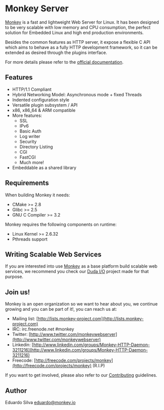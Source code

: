 # Monkey Server

[Monkey](http://monkey-project.com) is a fast and lightweight Web Server for Linux. It has been designed to be very scalable with low memory and CPU consumption, the perfect solution for Embedded Linux and high end production environments.

Besides the common features as HTTP server, it expose a flexible C API which aims to behave as a fully HTTP development framework, so it can be extended as desired through the plugins interface.

For more details please refer to the [official documentation](http://monkey-project.com/documentation/).

## Features

* HTTP/1.1 Compliant
* Hybrid Networking Model: Asynchronous mode + fixed Threads
* Indented configuration style
* Versatile plugin subsystem / API
* x86, x86\_64 & ARM compatible
* More features:
  * SSL
  * IPv6
  * Basic Auth
  * Log writer
  * Security
  * Directory Listing
  * CGI
  * FastCGI
  * Much more!
* Embeddable as a shared library

## Requirements

When building Monkey it needs:

* CMake &gt;= 2.8
* Glibc &gt;= 2.5
* GNU C Compiler &gt;= 3.2

Monkey requires the following components on runtime:

* Linux Kernel &gt;= 2.6.32
* Pthreads support

## Writing Scalable Web Services

If you are interested into use [Monkey](http://monkey-project.com) as a base platform build scalable web services, we recommend you check our [Duda I/O](http://duda.io) project made for that purpose.

## Join us!

Monkey is an open organization so we want to hear about you, we continue growing and you can be part of it!, you can reach us at:

* Mailing list: [http://lists.monkey-project.com](http://lists.monkey-project.com)
* IRC: irc.freenode.net \#monkey
* Twitter: [http://www.twitter.com/monkeywebserver](http://www.twitter.com/monkeywebserver)
* Linkedin: [http://www.linkedin.com/groups/Monkey-HTTP-Daemon-3211216](http://www.linkedin.com/groups/Monkey-HTTP-Daemon-3211216)
* Freecode: [http://freecode.com/projects/monkey](http://freecode.com/projects/monkey) \(R.I.P\)

If you want to get involved, please also refer to our [Contributing](https://github.com/monkey/monkey/blob/master/CONTRIBUTING.md) guidelines.

## Author

Eduardo Silva [eduardo@monkey.io](mailto:eduardo@monkey.io)

